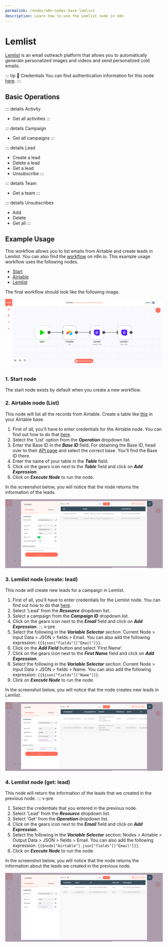 ```yaml
---
permalink: /nodes/n8n-nodes-base.lemlist
description: Learn how to use the Lemlist node in n8n
---
```


# Lemlist

[Lemlist](https://Lemlist.com) is an email outreach platform that allows you to automatically generate personalized images and videos and send personalized cold emails.

::: tip 🔑 Credentials
You can find authentication information for this node [here](../../../credentials/Lemlist/README.md).
:::

## Basic Operations

::: details Activity
- Get all activities
:::

::: details Campaign
- Get all campaigns
:::

::: details Lead
- Create a lead
- Delete a lead
- Get a lead
- Unsubscribe
:::

::: details Team
- Get a team
:::

::: details Unsubscribes
- Add
- Delete
- Get all
:::

## Example Usage

This workflow allows you to list emails from Airtable and create leads in Lemlist. You can also find the [workflow](https://n8n.io/workflows/983) on n8n.io. This example usage workflow uses the following nodes.
- [Start](../../core-nodes/Start/README.md)
- [Airtable](../Airtable/README.md)
- [Lemlist]()

The final workflow should look like the following image.

![A workflow with the Lemlist node](./workflow.png)

### 1. Start node

The start node exists by default when you create a new workflow.

### 2. Airtable node (List)

This node will list all the records from Airtable. Create a table like [this](https://airtable.com/shruiCc4kttDVsTsD) in your Airtable base.

1. First of all, you'll have to enter credentials for the Airtable node. You can find out how to do that [here](../../../credentials/Airtable/README.md).
2. Select the 'List' option from the ***Operation*** dropdown list.
3. Enter the Base ID in the ***Base ID*** field. For obtaining the Base ID, head over to their [API page](https://airtable.com/api) and select the correct base. You’ll find the Base ID there.
4. Enter the name of your table in the ***Table*** field.
5. Click on the gears icon next to the ***Table*** field and click on ***Add Expression***.
6. Click on ***Execute Node*** to run the node.

In the screenshot below, you will notice that the node returns the information of the leads.

![Using the Airtable node to list data from an Airtable table](./Airtable_node.png)

### 3. Lemlist node (create: lead)

This node will create new leads for a campaign in Lemlist.

1. First of all, you'll have to enter credentials for the Lemlist node. You can find out how to do that [here](../../../credentials/Lemlist/README.md).
2. Select 'Lead' from the ***Resource*** dropdown list.
3. Select a campaign from the ***Campaign ID*** dropdown list.
4. Click on the gears icon next to the ***Email*** field and click on ***Add Expression***.
::: v-pre
5. Select the following in the ***Variable Selector*** section: Current Node > Input Data > JSON > fields > Email. You can also add the following expression: `{{$json["fields"]["Email"]}}`.
6. Click on the ***Add Field*** button and select 'First Name'.
7. Click on the gears icon next to the ***First Name*** field and click on ***Add Expression***.
8. Select the following in the ***Variable Selector*** section: Current Node > Input Data > JSON > fields > Name. You can also add the following expression: `{{$json["fields"]["Name"]}}`.
9. Click on ***Execute Node*** to run the node.

In the screenshot below, you will notice that the node creates new leads in Lemlist.

![Using the Lemlist node to create a new lead](./Lemlist_node.png)

### 4. Lemlist node (get: lead)

This node will return the information of the leads that we created in the previous node.
::: v-pre
1. Select the credentials that you entered in the previous node.
2. Select 'Lead' from the ***Resource*** dropdown list.
3. Select 'Get' from the ***Operation*** dropdown list.
4. Click on the gears icon next to the ***Email*** field and click on ***Add Expression***.
5. Select the following in the ***Variable Selector*** section: Nodes > Airtable > Output Data > JSON > fields > Email. You can also add the following expression: `{{$node["Airtable"].json["fields"]["Email"]}}`.
6. Click on ***Execute Node*** to run the node.

In the screenshot below, you will notice that the node returns the information about the leads we created in the previous node.

![Using the Lemlist node to get information about the leads](./Lemlist1_node.png)
